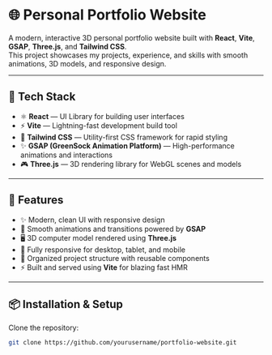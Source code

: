 # 🌐 Personal Portfolio Website

A modern, interactive 3D personal portfolio website built with **React**, **Vite**, **GSAP**, **Three.js**, and **Tailwind CSS**.  
This project showcases my projects, experience, and skills with smooth animations, 3D models, and responsive design.

---

## 🚀 Tech Stack

- ⚛️ **React** — UI Library for building user interfaces  
- ⚡ **Vite** — Lightning-fast development build tool  
- 🎨 **Tailwind CSS** — Utility-first CSS framework for rapid styling  
- ✨ **GSAP (GreenSock Animation Platform)** — High-performance animations and interactions  
- 🎮 **Three.js** — 3D rendering library for WebGL scenes and models  

---

## 📸 Features

- ✨ Modern, clean UI with responsive design  
- 🎥 Smooth animations and transitions powered by **GSAP**
- 🖥️ 3D computer model rendered using **Three.js**
- 📱 Fully responsive for desktop, tablet, and mobile  
- 📜 Organized project structure with reusable components  
- ⚡ Built and served using **Vite** for blazing fast HMR  

---

## 📦 Installation & Setup

Clone the repository:

```bash
git clone https://github.com/yourusername/portfolio-website.git

